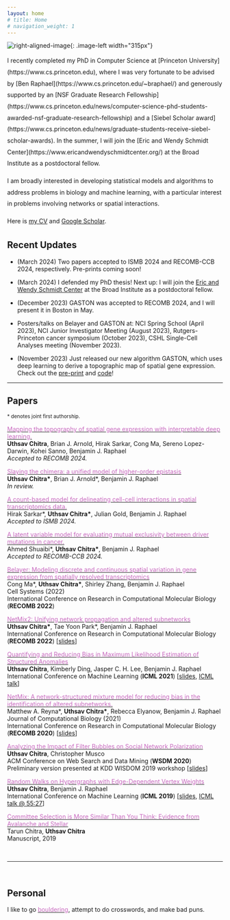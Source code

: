 ```yaml
---
layout: home
# title: Home
# navigation_weight: 1
---
```


<style type="text/css">
.image-left {
  display: block;
  margin-left: 20px;
  margin-right: auto;
  float: right;
}
.spaced-lines {line-height: 20pt;} 
</style>

![right-aligned-image](headshot5.png){: .image-left width="315px"}
<div markdown="1" class="spaced-lines">
I recently completed my PhD in Computer Science at [Princeton University](https://www.cs.princeton.edu), where I was very fortunate to be advised by [Ben Raphael](https://www.cs.princeton.edu/~braphael/) 
and generously supported by an [NSF Graduate Research Fellowship](https://www.cs.princeton.edu/news/computer-science-phd-students-awarded-nsf-graduate-research-fellowship) and a [Siebel Scholar award](https://www.cs.princeton.edu/news/graduate-students-receive-siebel-scholar-awards). 
In the summer, I will join the [Eric and Wendy Schmidt Center](https://www.ericandwendyschmidtcenter.org/) at the Broad Institute as a postdoctoral fellow.    

I am broadly interested in developing statistical models and algorithms to address problems in biology and machine learning, with a particular interest in problems involving networks or spatial interactions.    
     
<!-- [[Google Scholar](https://scholar.google.com/citations?user=JPKTNnMAAAAJ&hl=en&oi=ao), [CV](cv_website.pdf), [Github](https://github.com/uthsavc)] -->

Here is [my CV](cv_website.pdf) and [Google Scholar](https://scholar.google.com/citations?user=JPKTNnMAAAAJ&hl=en&oi=ao).
</div>
<!-- &nbsp; -->

## Recent Updates

- (March 2024) Two papers accepted to ISMB 2024 and RECOMB-CCB 2024, respectively. Pre-prints coming soon!

- (March 2024) I defended my PhD thesis! Next up: I will join the [Eric and Wendy Schmidt Center](https://www.ericandwendyschmidtcenter.org/) at the Broad Institute as a postdoctoral fellow.

- (December 2023) GASTON was accepted to RECOMB 2024, and I will present it in Boston in May.

- Posters/talks on Belayer and GASTON at: NCI Spring School (April 2023), NCI Junior Investigator Meeting (August 2023), Rutgers-Princeton cancer symposium (October 2023), CSHL Single-Cell Analyses meeting (November 2023).

- (November 2023) Just released our new algorithm GASTON, which uses deep learning to derive a topographic map of spatial gene expression. Check out the [pre-print](https://www.biorxiv.org/content/10.1101/2023.10.10.561757v1) and [code](https://github.com/raphael-group/GASTON)!

<!-- - (October 2022) Our spatial transcriptomics algorithm Belayer is out now (and is the issue's "featured article") in [Cell Systems](https://www.cell.com/cell-systems/fulltext/S2405-4712(22)00354-4)! -->

<!-- - (September 2022) Received a [Siebel Scholar award](https://www.cs.princeton.edu/news/graduate-students-receive-siebel-scholar-awards). -->

<!-- - (June 2022) Presented at the [SIAM Conference on Discrete Mathematics](https://www.siam.org/conferences/cm/conference/dm22) (DM22) in Pittsburgh. Also received an ICML 2022 [Best Reviewer Award](https://icml.cc/Conferences/2022/Reviewers).

- (May 2022) Presented our algorithm [NetMix2](https://www.biorxiv.org/content/10.1101/2022.01.31.478575v1)  at RECOMB 2022 in San Diego. -->

<!-- - (December 2021) Two papers accepted to [RECOMB 2022](https://recomb2022.net/): one on [network propagation](https://www.biorxiv.org/content/10.1101/2022.01.31.478575v1) and another on modeling [spatial transcriptomics](https://www.biorxiv.org/content/10.1101/2022.02.05.479261v1) data using complex analysis. Looking forward to San Diego!
 -->

---    
<!-- &nbsp; -->

## Papers

<sup>\* denotes joint first authorship.</sup>     

[<span style="color:#c869bf">Mapping the topography of spatial gene expression with interpretable deep learning.</span>](https://www.biorxiv.org/content/10.1101/2023.10.10.561757v1)     
**Uthsav Chitra**, Brian J. Arnold, Hirak Sarkar, Cong Ma, Sereno Lopez-Darwin, Kohei Sanno, Benjamin J. Raphael   
*Accepted to RECOMB 2024.*

[<span style="color:#c869bf">Slaying the chimera: a unified model of higher-order epistasis</span>](https://uthsavc.github.io/)     
**Uthsav Chitra\***, Brian J. Arnold\*, Benjamin J. Raphael   
*In review.*

[<span style="color:#c869bf">A count-based model for delineating cell-cell interactions in spatial transcriptomics data.</span>](https://uthsavc.github.io/)     
Hirak Sarkar\*, **Uthsav Chitra\***, Julian Gold, Benjamin J. Raphael   
*Accepted to ISMB 2024.*

[<span style="color:#c869bf">A latent variable model for evaluating mutual exclusivity between driver mutations in cancer.</span>](https://uthsavc.github.io/)     
Ahmed Shuaibi\*, **Uthsav Chitra\***, Benjamin J. Raphael   
*Accepted to RECOMB-CCB 2024.*

[<span style="color:#c869bf">Belayer: Modeling discrete and continuous spatial variation in gene expression from spatially resolved transcriptomics</span>](https://www.biorxiv.org/content/10.1101/2022.02.05.479261v1)     
Cong Ma\*, **Uthsav Chitra\***, Shirley Zhang, Benjamin J. Raphael   
Cell Systems (2022)      
International Conference on Research in Computational Molecular Biology (**RECOMB 2022**)

[<span style="color:#c869bf">NetMix2: Unifying network propagation and altered subnetworks</span>](https://www.biorxiv.org/content/10.1101/2022.01.31.478575v1)     
**Uthsav Chitra\***, Tae Yoon Park\*, Benjamin J. Raphael   
International Conference on Research in Computational Molecular Biology (**RECOMB 2022**) [[slides](netmix2_recomb2022_pres.pdf)]

[<span style="color:#c869bf">Quantifying and Reducing Bias in Maximum Likelihood Estimation of Structured Anomalies</span>](https://arxiv.org/abs/2007.07878)     
**Uthsav Chitra**, Kimberly Ding, Jasper C. H. Lee, Benjamin J. Raphael  
International Conference on Machine Learning (**ICML 2021**) [[slides](ICML_2021_pres.pdf), [ICML talk](https://slideslive.com/38958812/quantifying-and-reducing-bias-in-maximum-likelihood-estimation-of-structured-anomalies?ref=speaker-17429-latest)]    

[<span style="color:#c869bf">NetMix: A network-structured mixture model for reducing bias in the identification of altered subnetworks.</span>](https://www.biorxiv.org/content/10.1101/2020.01.18.911438v1)    
Matthew A. Reyna\*, **Uthsav Chitra\***, Rebecca Elyanow, Benjamin J. Raphael   
Journal of Computational Biology (2021)    
International Conference on Research in Computational Molecular Biology (**RECOMB 2020**) [[slides](recomb2020_pres.pdf)]    

[<span style="color:#c869bf">Analyzing the Impact of Filter Bubbles on Social Network Polarization</span>](https://arxiv.org/abs/1906.08772)    
**Uthsav Chitra**, Christopher Musco    
ACM Conference on Web Search and Data Mining (**WSDM 2020**)    
Preliminary version presented at KDD WISDOM 2019 workshop [[slides](kdd_presentation.pdf)]    

[<span style="color:#c869bf">Random Walks on Hypergraphs with Edge-Dependent Vertex Weights</span>](https://arxiv.org/abs/1905.08287)          
**Uthsav Chitra**, Benjamin J. Raphael  
International Conference on Machine Learning (**ICML 2019**) [[slides](https://icml.cc/media/Slides/icml/2019/101(13-11-00)-13-12-15-5196-random_walks_on.pdf), [ICML talk @ 55:27](https://slideslive.com/38917909/optimization-and-graphical-models)]

[<span style="color:#c869bf">Committee Selection is More Similar Than You Think: Evidence from Avalanche and Stellar</span>](https://arxiv.org/abs/1904.09839)     
Tarun Chitra, **Uthsav Chitra**  
Manuscript, 2019

&nbsp;

---    
&nbsp;

## Personal

I like to go [<span style="color:#c869bf">bouldering</span>](http://instagram.com/uthsav_climbs/), attempt to do crosswords, and make bad puns.